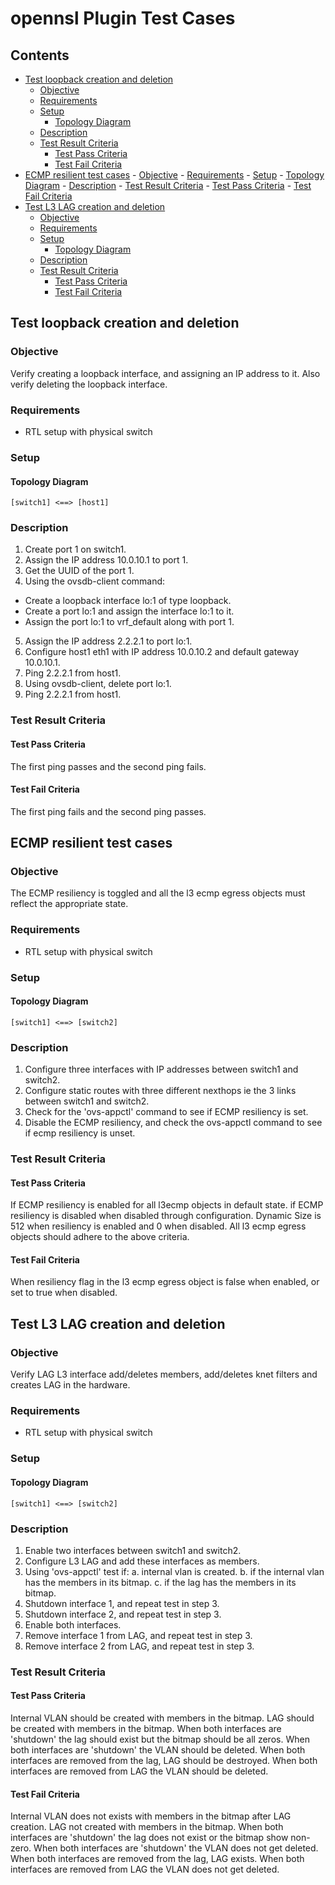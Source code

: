 # opennsl Plugin Test Cases

## Contents
- [Test loopback creation and deletion](#test-loopback-creation-and-deletion)
	- [Objective](#objective)
	- [Requirements](#requirements)
	- [Setup](#setup)
		- [Topology Diagram](#topology-diagram)
	- [Description](#description)
	- [Test Result Criteria](#test-result-criteria)
		- [Test Pass Criteria](#test-pass-criteria)
		- [Test Fail Criteria](#test-fail-criteria)
- [ECMP resilient test cases](#ecmp-resilient-test-cases)
        - [Objective](#objective-1)
        - [Requirements](#requirements-1)
        - [Setup](#setup-1)
                - [Topology Diagram](#topology-diagram-1)
        - [Description](#description-1)
        - [Test Result Criteria](#test-result-criteria-1)
                - [Test Pass Criteria](#test-pass-criteria-1)
                - [Test Fail Criteria](#test-fail-criteria-1)
- [Test L3 LAG creation and deletion](#test-l3-lag-creation-and-deletion)
	- [Objective](#objective)
	- [Requirements](#requirements)
	- [Setup](#setup)
		- [Topology Diagram](#topology-diagram)
	- [Description](#description)
	- [Test Result Criteria](#test-result-criteria)
		- [Test Pass Criteria](#test-pass-criteria)
		- [Test Fail Criteria](#test-fail-criteria)

## Test loopback creation and deletion
### Objective
Verify creating a loopback interface, and assigning an IP address to it. Also verify deleting the loopback interface.
### Requirements
 - RTL setup with physical switch

### Setup
#### Topology Diagram
```
[switch1] <==> [host1]
```
### Description
1. Create port 1 on switch1.
2. Assign the IP address 10.0.10.1 to port 1.
3. Get the UUID of the port 1.
4. Using the ovsdb-client command:
 - Create a loopback interface lo:1 of type loopback.
 - Create a port lo:1 and assign the interface lo:1 to it.
 - Assign the port lo:1 to vrf_default along with port 1.
5. Assign the IP address 2.2.2.1 to port lo:1.
6. Configure host1 eth1 with IP address 10.0.10.2 and default gateway 10.0.10.1.
7. Ping 2.2.2.1 from host1.
8. Using ovsdb-client, delete port lo:1.
9. Ping 2.2.2.1 from host1.

### Test Result Criteria
#### Test Pass Criteria
The first ping passes and the second ping fails.
#### Test Fail Criteria
The first ping fails and the second ping passes.

## ECMP resilient test cases
### Objective
The ECMP resiliency is toggled and all the l3 ecmp egress objects must reflect the appropriate state.

### Requirements
 - RTL setup with physical switch

### Setup
#### Topology Diagram
```
[switch1] <==> [switch2]
```

### Description
1. Configure three interfaces with IP addresses between switch1 and switch2.
2. Configure static routes with three different nexthops ie the 3 links between switch1 and switch2.
3. Check for the 'ovs-appctl' command to see if ECMP resiliency is set.
4. Disable the ECMP resiliency, and check the ovs-appctl command to see if ecmp resiliency is unset.

### Test Result Criteria
#### Test Pass Criteria
   If ECMP resiliency is enabled for all l3ecmp objects in default state.
   if ECMP resiliency is disabled when disabled through configuration.
   Dynamic Size is 512 when resiliency is enabled and 0 when disabled.
   All l3 ecmp egress objects should adhere to the above criteria.

#### Test Fail Criteria
   When resiliency flag in the l3 ecmp egress object is false when enabled, or set to true when disabled.

## Test L3 LAG creation and deletion
### Objective
Verify LAG L3 interface add/deletes members, add/deletes knet filters and creates LAG in the hardware.

### Requirements
 - RTL setup with physical switch

### Setup
#### Topology Diagram
```
[switch1] <==> [switch2]
```

### Description
1. Enable two interfaces between switch1 and switch2.
2. Configure L3 LAG and add these interfaces as members.
3. Using 'ovs-appctl' test if:
    a. internal vlan is created.
    b. if the internal vlan has the members in its bitmap.
    c. if the lag has the members in its bitmap.
4. Shutdown interface 1, and repeat test in step 3.
5. Shutdown interface 2, and repeat test in step 3.
6. Enable both interfaces.
7. Remove interface 1 from LAG, and repeat test in step 3.
8. Remove interface 2 from LAG, and repeat test in step 3.

### Test Result Criteria
#### Test Pass Criteria
   Internal VLAN should be created with members in the bitmap.
   LAG should be created with members in the bitmap.
   When both interfaces are 'shutdown' the lag should exist but the bitmap should be all zeros.
   When both interfaces are 'shutdown' the VLAN should be deleted.
   When both interfaces are removed from the lag, LAG should be destroyed.
   When both interfaces are removed from LAG the VLAN should be deleted.

#### Test Fail Criteria
   Internal VLAN does not exists with members in the bitmap after LAG creation.
   LAG not created with members in the bitmap.
   When both interfaces are 'shutdown' the lag does not exist or the bitmap show non-zero.
   When both interfaces are 'shutdown' the VLAN does not get deleted.
   When both interfaces are removed from the lag, LAG exists.
   When both interfaces are removed from LAG the VLAN does not get deleted.
